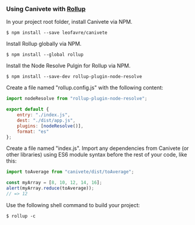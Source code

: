 ### Using Canivete with [Rollup](https://rollupjs.org/)

In your project root folder, install Canivete via NPM.

```shell
$ npm install --save leofavre/canivete
```

Install Rollup globally via NPM.

```shell
$ npm install --global rollup
```

Install the Node Resolve Pulgin for Rollup via NPM.

```shell
$ npm install --save-dev rollup-plugin-node-resolve
```

Create a file named "rollup.config.js" with the following content:

```js
import nodeResolve from "rollup-plugin-node-resolve";

export default {
	entry: "./index.js",
	dest: "./dist/app.js",
	plugins: [nodeResolve()],
	format: "es"
};
```

Create a file named "index.js". Import any dependencies from Canivete (or other libraries) using ES6 module syntax before the rest of your code, like this:

```js
import toAverage from "canivete/dist/toAverage";

const myArray = [8, 10, 12, 14, 16];
alert(myArray.reduce(toAverage));
// => 12
```

Use the following shell command to build your project:

```shell
$ rollup -c
```
